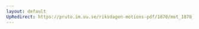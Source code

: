```yaml
---
layout: default
UpRedirect: https://pruto.im.uu.se/riksdagen-motions-pdf/1870/mot_1870__ak__236/mot_1870__ak__236-018.pdf
---
```

